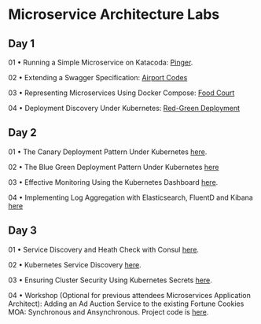 # Microservice Architecture Labs

## Day 1

01 •  Running a Simple Microservice on Katacoda: [Pinger](https://github.com/reselbob/pinger).

02 •  Extending a Swagger Specification: [Airport Codes](https://github.com/reselbob/innosoft-vmware-10202019/tree/master/airport-codes)

03 • Representing Microservices Using Docker Compose: [Food Court](https://github.com/reselbob/dockerdemos/tree/master/foodcourt)

04 •  Deployment Discovery Under Kubernetes: [Red-Green Deployment](https://github.com/reselbob/k8sdemos/tree/master/deployment-discovery-red-green)

## Day 2
01 •  The Canary Deployment Pattern Under Kubernetes [here](https://github.com/reselbob/k8sdemos/tree/master/canary-deployment).

02 •  The Blue Green Deployment Pattern Under Kubernetes [here](https://github.com/reselbob/k8sdemos/tree/master/blue-green-deployment)

03  • Effective Monitoring Using the Kubernetes Dashboard [here](https://github.com/reselbob/innosoft-vmware-10202019/tree/master/k8s-dashboard).

04 •  Implementing Log Aggregation with Elasticsearch, FluentD and Kibana [here](https://github.com/reselbob/dockerdemos/tree/master/travelagent)

## Day 3

01 •  Service Discovery and Heath Check with Consul [here](https://github.com/reselbob/innosoft-vmware-10202019/tree/master/consul).

02 •  Kubernetes Service Discovery [here](https://github.com/reselbob/innosoft/tree/master/microservices-architecture/04-service-discovery-k8s).

03 • Ensuring Cluster Security Using Kubernetes Secrets [here](https://github.com/reselbob/innosoft/blob/master/microservices-architecture/supplemental/labs/02-kubernetes-secrets/README.md).

04 • Workshop (Optional for previous attendees Microservices Application Architect): Adding an Ad Auction Service to the existing Fortune Cookies MOA: Synchronous and Ansynchronous. Project code is [here](https://github.com/reselbob/fortune-cookies).



